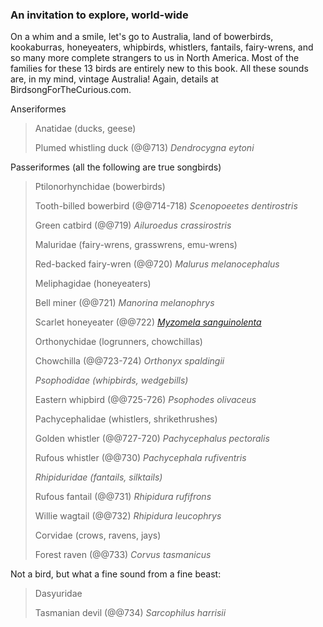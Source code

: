 ### An invitation to explore, world-wide

On a whim and a smile, let's go to Australia, land of bowerbirds,
kookaburras, honeyeaters, whipbirds, whistlers, fantails, fairy-wrens,
and so many more complete strangers to us in North America. Most of the
families for these 13 birds are entirely new to this book. All these
sounds are, in my mind, vintage Australia! Again, details at
BirdsongForTheCurious.com.

Anseriformes

> Anatidae (ducks, geese)
>
> Plumed whistling duck (@\@713) *Dendrocygna eytoni*

Passeriformes (all the following are true songbirds)

> Ptilonorhynchidae (bowerbirds)
>
> Tooth-billed bowerbird (@\@714-718) *Scenopoeetes dentirostris*
>
> Green catbird (@\@719) *Ailuroedus crassirostris*
>
> Maluridae (fairy-wrens, grasswrens, emu-wrens)
>
> Red-backed fairy-wren (@\@720) *Malurus melanocephalus*
>
> Meliphagidae (honeyeaters)
>
> Bell miner (@\@721) *Manorina melanophrys*
>
> Scarlet honeyeater (@\@722) [*Myzomela
> sanguinolenta*](http://www.birdsinbackyards.net/Passeriformes/Meliphagidae/Myzomela/Myzomela-sanguinolenta)
>
> Orthonychidae (logrunners, chowchillas)
>
> Chowchilla (@\@723-724) *Orthonyx spaldingii*
>
> *Psophodidae (whipbirds, wedgebills)*
>
> Eastern whipbird (@\@725-726) *Psophodes olivaceus*
>
> Pachycephalidae (whistlers, shrikethrushes)
>
> Golden whistler (@\@727-720) *Pachycephalus* *pectoralis*
>
> Rufous whistler (@\@730) *Pachycephala rufiventris*
>
> *Rhipiduridae (fantails, silktails)*
>
> Rufous fantail (@\@731) *Rhipidura rufifrons*
>
> Willie wagtail (@\@732) *Rhipidura leucophrys*
>
> Corvidae (crows, ravens, jays)
>
> Forest raven (@\@733) *Corvus tasmanicus*

Not a bird, but what a fine sound from a fine beast:

> Dasyuridae
>
> Tasmanian devil (@\@734) *Sarcophilus harrisii*
